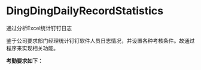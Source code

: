 # DingDingDailyRecordStatistics
通过分析Excel统计钉钉日志

鉴于公司要求部门经理统计钉钉软件人员日志情况，并设置各种考核条件。故通过程序来实现相关功能。

<B>考勤要求如下：</B>

